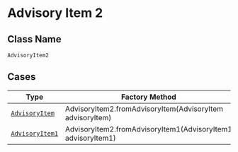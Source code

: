 
# Advisory Item 2

## Class Name

`AdvisoryItem2`

## Cases

| Type | Factory Method |
|  --- | --- |
| [`AdvisoryItem`](../../../doc/models/advisory-item.md) | AdvisoryItem2.fromAdvisoryItem(AdvisoryItem advisoryItem) |
| [`AdvisoryItem1`](../../../doc/models/advisory-item-1.md) | AdvisoryItem2.fromAdvisoryItem1(AdvisoryItem1 advisoryItem1) |

